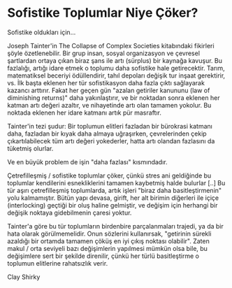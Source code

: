 # Sofistike Toplumlar Niye Çöker?

Sofistike oldukları için...

Joseph Tainter'in The Collapse of Complex Societies kitabındaki fikirleri şöyle özetlenebilir. Bir grup insan, sosyal organizasyon ve çevresel şartlardan ortaya çıkan biraz şans ile artı (sürplus) bir kaynağa kavuşur. Bu fazlalığı, artığı idare etmek o toplumu daha sofistike hale getirecektir. Tarım, matematiksel beceriyi ödüllendirir, tahıl depoları değişik tur inşaat gerektirir, vs. İlk başta eklenen her tür sofistikasyon daha fazla çıktı sağlayarak kazancı arttırır. Fakat her geçen gün "azalan getiriler kanununu (law of diminishing returns)" daha yakınlaştırır, ve bir noktadan sonra eklenen her katman artı değeri azaltır, ve nihayetinde artı olan tamamen yokolur. Bu noktada eklenen her idare katmanı artık pür masraftır.

Tainter'in tezi şudur: Bir toplumun elitleri fazladan bir bürokrasi katmanı daha, fazladan bir kıyak daha almaya uğraşırken, çevrelerinden çekip çıkartılabilecek tüm artı değeri yokederler, hatta artı olandan fazlasını da tüketmiş olurlar.

Ve en büyük problem de işin "daha fazlası" kısmındadır.

Çetrefilleşmiş / sofistike toplumlar çöker, çünkü stres ani geldiğinde bu toplumlar kendilerini esnekliklerini tamamen kaybetmiş halde bulurlar [..] Bu tür aşırı çetrefilleşmiş toplumlarda, artık işleri "biraz daha basitleştirmenin" yolu kalmamıştır. Bütün yapı devasa, girift, her alt birimin diğerleri ile içiçe (interlocking) geçtiği bir oluş haline gelmiştir, ve değişim için herhangi bir değişik noktaya gidebilmenin çaresi yoktur.

Tainter'a göre bu tür toplumların birdenbire parçalanmaları trajedi, ya da bir hata olarak görülmemelidir. Onun sözlerini kullanırsak, "getirinin sürekli azaldığı bir ortamda tamamen çöküş en iyi çıkış noktası olabilir". Zaten makul / orta seviyeli bazı değişimlerin yapılmesi mümkün olsa bile, bu değişimlere sert bir şekilde direnilir, çünkü her türlü basitleştirme o toplumun elitlerine rahatsızlık verir.

Clay Shirky


